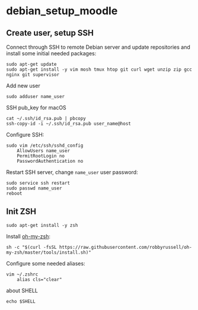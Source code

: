 # debian_setup_moodle
## Create user, setup SSH

Connect through SSH to remote Debian server and update repositories and install some initial needed packages:

```
sudo apt-get update
sudo apt-get install -y vim mosh tmux htop git curl wget unzip zip gcc nginx git supervisor
```

Add new user
```
sudo adduser name_user
```
SSH pub_key for macOS

```
cat ~/.ssh/id_rsa.pub | pbcopy
ssh-copy-id -i ~/.ssh/id_rsa.pub user_name@host
```

Configure SSH:

```
sudo vim /etc/ssh/sshd_config
    AllowUsers name_user
    PermitRootLogin no
    PasswordAuthentication no
```

Restart SSH server, change `name_user` user password:

```
sudo service ssh restart
sudo passwd name_user
reboot
```

## Init ZSH

```
sudo apt-get install -y zsh
```

Install [oh-my-zsh](https://github.com/robbyrussell/oh-my-zsh):

```
sh -c "$(curl -fsSL https://raw.githubusercontent.com/robbyrussell/oh-my-zsh/master/tools/install.sh)"
```

Configure some needed aliases:

```
vim ~/.zshrc
    alias cls="clear"
```

about SHELL

```
echo $SHELL
```
